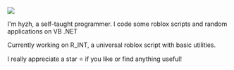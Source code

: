 <a href="https://discord.com/users/1181996575770292354"><img src="https://lanyard.cnrad.dev/api/1181996575770292354?hideStatus=true&hideTimestamp=true&theme=dark" /></a>



I'm hyzh, a self-taught programmer.
I code some roblox scripts and random applications on VB .NET

Currently working on R_INT, a universal roblox script with basic utilities.

I really appreciate a star ⭐️ if you like or find anything useful!